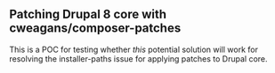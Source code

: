 ## Patching Drupal 8 core with cweagans/composer-patches

This is a POC for testing whether _this_ potential solution will work for resolving the installer-paths issue for applying patches to Drupal core.
